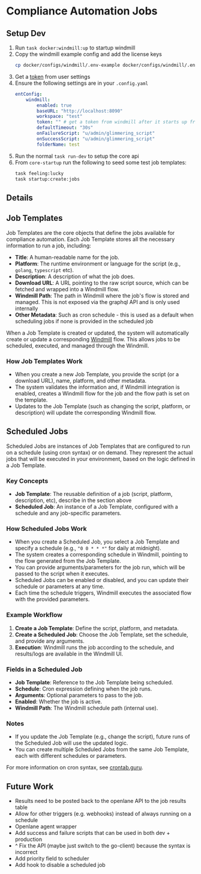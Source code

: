 # Compliance Automation Jobs

## Setup Dev

1. Run `task docker:windmill:up` to startup windmill
1. Copy the windmill example config and add the license keys
    ```bash
    cp docker/configs/windmill/.env-example docker/configs/windmill/.env1
    ```
1. Get a [token](http://localhost:8090/workspace_settings#user-settings) from user settings
1. Ensure the following settings are in your `.config.yaml`
    ```yaml
    entConfig:
        windmill:
            enabled: true
            baseURL: "http://localhost:8090"
            workspace: "test"
            token: "" # get a token from windmill after it starts up from user settings and add here
            defaultTimeout: "30s"
            onFailureScript: "u/admin/glimmering_script"
            onSuccessScript: "u/admin/glimmering_script"
            folderName: test
    ```
1. Run the normal `task run-dev` to setup the core api
1. From `core-startup` run the following to seed some test job templates:
    ```bash
    task feeling:lucky
    task startup:create:jobs
    ```

## Details

## Job Templates

Job Templates are the core objects that define the jobs available for compliance automation. Each Job Template stores all the necessary information to run a job, including:

- **Title**: A human-readable name for the job.
- **Platform**: The runtime environment or language for the script (e.g., `golang`, `typescript` etc).
- **Description**: A description of what the job does.
- **Download URL**: A URL pointing to the raw script source, which can be fetched and wrapped into a Windmill flow.
- **Windmill Path**: The path in Windmill where the job's flow is stored and managed. This is not exposed via the graphql API and is only used internally
- **Other Metadata**: Such as cron schedule - this is used as a default when scheduling jobs if none is provided in the scheduled job

When a Job Template is created or updated, the system will automatically create or update a corresponding [Windmill](https://windmill.dev/) flow. This allows jobs to be scheduled, executed, and managed through the Windmill.

### How Job Templates Work

- When you create a new Job Template, you provide the script (or a download URL), name, platform, and other metadata.
- The system validates the information and, if Windmill integration is enabled, creates a Windmill flow for the job and the flow path is set on the template.
- Updates to the Job Template (such as changing the script, platform, or description) will update the corresponding Windmill flow.

## Scheduled Jobs

Scheduled Jobs are instances of Job Templates that are configured to run on a schedule (using cron syntax) or on demand. They represent the actual jobs that will be executed in your environment, based on the logic defined in a Job Template.

### Key Concepts

- **Job Template**: The reusable definition of a job (script, platform, description, etc), describe in the section above
- **Scheduled Job**: An instance of a Job Template, configured with a schedule and any job-specific parameters.

### How Scheduled Jobs Work

- When you create a Scheduled Job, you select a Job Template and specify a schedule (e.g., `"0 0 * * *"` for daily at midnight).
- The system creates a corresponding schedule in Windmill, pointing to the flow generated from the Job Template.
- You can provide arguments/parameters for the job run, which will be passed to the script when it executes.
- Scheduled Jobs can be enabled or disabled, and you can update their schedule or parameters at any time.
- Each time the schedule triggers, Windmill executes the associated flow with the provided parameters.

### Example Workflow

1. **Create a Job Template**: Define the script, platform, and metadata.
2. **Create a Scheduled Job**: Choose the Job Template, set the schedule, and provide any arguments.
3. **Execution**: Windmill runs the job according to the schedule, and results/logs are available in the Windmill UI.

### Fields in a Scheduled Job

- **Job Template**: Reference to the Job Template being scheduled.
- **Schedule**: Cron expression defining when the job runs.
- **Arguments**: Optional parameters to pass to the job.
- **Enabled**: Whether the job is active.
- **Windmill Path**: The Windmill schedule path (internal use).

### Notes

- If you update the Job Template (e.g., change the script), future runs of the Scheduled Job will use the updated logic.
- You can create multiple Scheduled Jobs from the same Job Template, each with different schedules or parameters.

For more information on cron syntax, see [crontab.guru](https://crontab.guru/).


## Future Work
- Results need to be posted back to the openlane API to the job results table
- Allow for other triggers (e.g. webhooks) instead of always running on a schedule
- Openlane agent wrapper
- Add success and failure scripts that can be used in both dev + production
- ^ Fix the API (maybe just switch to the go-client) because the syntax is incorrect
- Add priority field to scheduler
- Add hook to disable a scheduled job
